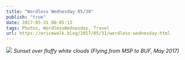 ```yaml
---
title: "Wordless Wednesday 05/30"
publish: "true"
date: 2017-05-31 00:05:13
tags: Photos, WordlessWednesday, Travel
url: https://ericmwalk.blog/2017/05/31/wordless-wednesday.html
---
```


![](https://ericmwalk.blog/uploads/2022/a4080aeed0.jpg)
*Sunset over fluffy white clouds (Flying from MSP to BUF, May 2017)*